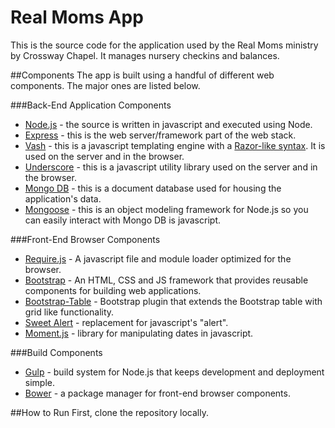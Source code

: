 # Real Moms App

This is the source code for the application used by the Real Moms ministry by Crossway Chapel. It manages nursery checkins and balances.

##Components
The app is built using a handful of different web components. The major ones are listed below.

###Back-End Application Components
* [Node.js](https://nodejs.org/) - the source is written in javascript and executed using Node.
* [Express](http://expressjs.com/) - this is the web server/framework part of the web stack.
* [Vash](https://github.com/kirbysayshi/vash) - this is a javascript templating engine with a [Razor-like syntax](http://www.w3schools.com/aspnet/razor_syntax.asp). It is used on the server and in the browser.
* [Underscore](underscorejs.org) - this is a javascript utility library used on the server and in the browser.
* [Mongo DB](https://www.mongodb.org/) - this is a document database used for housing the application's data.
* [Mongoose](http://mongoosejs.com/) - this is an object modeling framework for Node.js so you can easily interact with Mongo DB is javascript.

###Front-End Browser Components
* [Require.js](http://requirejs.org/) - A javascript file and module loader optimized for the browser.
* [Bootstrap](http://getbootstrap.com/) - An HTML, CSS and JS framework that provides reusable components for building web applications.
* [Bootstrap-Table](https://github.com/wenzhixin/bootstrap-table) - Bootstrap plugin that extends the Bootstrap table with grid like functionality.
* [Sweet Alert](http://t4t5.github.io/sweetalert/) - replacement for javascript's "alert".
* [Moment.js](http://momentjs.com/) - library for manipulating dates in javascript.

###Build Components
* [Gulp](http://gulpjs.com/) - build system for Node.js that keeps development and deployment simple.
* [Bower](http://bower.io/) - a package manager for front-end browser components.

##How to Run
First, clone the repository locally. 